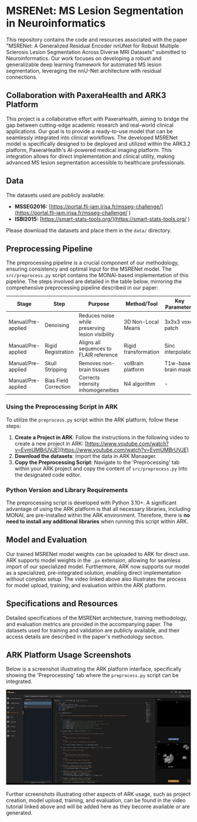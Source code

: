 # MSRENet: MS Lesion Segmentation in Neuroinformatics

This repository contains the code and resources associated with the paper "MSRENet: A Generalized Residual Encoder nnUNet for Robust Multiple Sclerosis Lesion Segmentation Across Diverse MRI Datasets" submitted to Neuroinformatics. Our work focuses on developing a robust and generalizable deep learning framework for automated MS lesion segmentation, leveraging the nnU-Net architecture with residual connections.

## Collaboration with PaxeraHealth and ARK3 Platform

This project is a collaborative effort with PaxeraHealth, aiming to bridge the gap between cutting-edge academic research and real-world clinical applications. Our goal is to provide a ready-to-use model that can be seamlessly integrated into clinical workflows. The developed MSRENet model is specifically designed to be deployed and utilized within the ARK3.2 platform, PaxeraHealth's AI-powered medical imaging platform. This integration allows for direct implementation and clinical utility, making advanced MS lesion segmentation accessible to healthcare professionals.

## Data
The datasets used are publicly available:
-   **MSSEG2016:** [https://portal.fli-iam.irisa.fr/msseg-challenge/](https://portal.fli-iam.irisa.fr/msseg-challenge/ )
-   **ISBI2015:** [https://smart-stats-tools.org/](https://smart-stats-tools.org/ )

Please download the datasets and place them in the `data/` directory.

## Preprocessing Pipeline

The preprocessing pipeline is a crucial component of our methodology, ensuring consistency and optimal input for the MSRENet model. The `src/preprocess.py` script contains the MONAI-based implementation of this pipeline. The steps involved are detailed in the table below, mirroring the comprehensive preprocessing pipeline described in our paper:

| Stage | Step | Purpose | Method/Tool | Key Parameters |
|---|---|---|---|---|
| Manual/Pre-applied | Denoising | Reduces noise while preserving lesion visibility | 3D Non-Local Means | 3x3x3 voxel patch |
| Manual/Pre-applied | Rigid Registration | Aligns all sequences to FLAIR reference | Rigid transformation | Sinc interpolation |
| Manual/Pre-applied | Skull Stripping | Removes non-brain tissues | volBrain platform | T1w-based brain mask |
| Manual/Pre-applied | Bias Field Correction | Corrects intensity inhomogeneities | N4 algorithm | - |

### Using the Preprocessing Script in ARK

To utilize the `preprocess.py` script within the ARK platform, follow these steps:
1.  **Create a Project in ARK**: Follow the instructions in the following video to create a new project in ARK: [https://www.youtube.com/watch?v=EvmUMBrUVJE](https://www.youtube.com/watch?v=EvmUMBrUVJE)
2.  **Download the datasets**: Import the data in ARK Manaager.
3.  **Copy the Preprocessing Script**: Navigate to the 'Preprocessing' tab within your ARK project and copy the content of `src/preprocess.py` into the designated code editor.

### Python Version and Library Requirements

The preprocessing script is developed with Python 3.10+. A significant advantage of using the ARK platform is that all necessary libraries, including MONAI, are pre-installed within the ARK environment. Therefore, there is **no need to install any additional libraries** when running this script within ARK.

## Model and Evaluation

Our trained MSRENet model weights can be uploaded to ARK for direct use. ARK supports model weights in the `.px` extension, allowing for seamless import of our specialized model. Furthermore, ARK now supports our model as a specialized, pre-integrated solution, enabling direct implementation without complex setup. The video linked above also illustrates the process for model upload, training, and evaluation within the ARK platform.

## Specifications and Resources

Detailed specifications of the MSRENet architecture, training methodology, and evaluation metrics are provided in the accompanying paper. The datasets used for training and validation are publicly available, and their access details are described in the paper's methodology section. 

## ARK Platform Usage Screenshots

Below is a screenshot illustrating the ARK platform interface, specifically showing the 'Preprocessing' tab where the `preprocess.py` script can be integrated.

![ARK Preprocessing Tab](./figures/ARK/preprocessing.png)

Further screenshots illustrating other aspects of ARK usage, such as project creation, model upload, training, and evaluation, can be found in the video tutorial linked above and will be added here as they become available or are generated.
